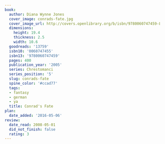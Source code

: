 ```yaml
---
book:
  author: Diana Wynne Jones
  cover_image: conrads-fate.jpg
  cover_image_url: http://covers.openlibrary.org/b/isbn/9780060747459-L.jpg
  dimensions:
    height: 19.4
    thickness: 2.5
    width: 10.6
  goodreads: '13759'
  isbn10: '0060747455'
  isbn13: '9780060747459'
  pages: 400
  publication_year: '2005'
  series: Chrestomanci
  series_position: '5'
  slug: conrads-fate
  spine_color: '#ccad77'
  tags:
  - fantasy
  - german
  - ya
  title: Conrad's Fate
plan:
  date_added: '2016-05-06'
review:
  date_read: 2008-05-01
  did_not_finish: false
  rating: 3
---
```

